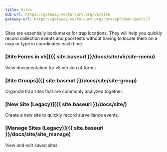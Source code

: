 ```yaml
---
title: Sites
GUI-url: https://gateway.vectorsurv.org/v5/site
gateway-url: https://gateway.vectorsurv.org/core/ppf/menu/path/17
---
```


Sites are essentially bookmarks for trap locations. They will help you quickly record collection events and pool tests without having to locate them on a map or type in coordinates each time.

### [Site Forms in v5]({{ site.baseurl }}/docs/site/v5/site-menu)

View documentation for v5 version of forms.

### [Site Groups]({{ site.baseurl }}/docs/site/site-group)

Organize trap sites that are commonly analyzed together.

### [New Site (Legacy)]({{ site.baseurl }}/docs/site/)

Create a new site to quickly record surveillance events.

### [Manage Sites (Legacy)]({{ site.baseurl }}/docs/site/site_manage)

View and edit saved sites.
